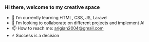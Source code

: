 ### Hi there, welcome to my creative space


- 🌱 I’m currently learning HTML, CSS, JS, Laravel
- 👯 I’m looking to collaborate on different projects and implement AI 
- 📫 How to reach me: arigian2004@gmail.com
- ⚡ Success is a decision
